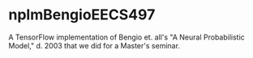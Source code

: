 # nplmBengioEECS497
A TensorFlow implementation of Bengio et. all's "A Neural Probabilistic Model," d. 2003 that we did for a Master's seminar.
